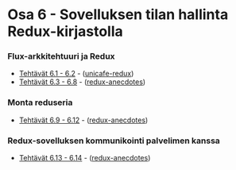 # Osa 6 - Sovelluksen tilan hallinta Redux-kirjastolla

### Flux-arkkitehtuuri ja Redux
  * [Tehtävät 6.1 - 6.2](https://fullstackopen.com/osa6/flux_arkkitehtuuri_ja_redux#tehtavat-6-1-6-2) - ([unicafe-redux](https://github.com/j-pietila/FullStackOpen-2021/tree/main/Part_6/unicafe-redux))
  * [Tehtävät 6.3 - 6.8](https://fullstackopen.com/osa6/flux_arkkitehtuuri_ja_redux#tehtavat-6-3-6-8) - ([redux-anecdotes](https://github.com/j-pietila/FullStackOpen-2021/tree/main/Part_6/redux-anecdotes))

### Monta reduseria
  * [Tehtävät 6.9 - 6.12](https://fullstackopen.com/osa6/monta_reduseria#tehtavat-6-9-6-12) - ([redux-anecdotes](https://github.com/j-pietila/FullStackOpen-2021/tree/main/Part_6/redux-anecdotes))

### Redux-sovelluksen kommunikointi palvelimen kanssa

  * [Tehtävät 6.13 - 6.14](https://fullstackopen.com/osa6/redux_sovelluksen_kommunikointi_palvelimen_kanssa#tehtavat-6-13-6-14) - ([redux-anecdotes](https://github.com/j-pietila/FullStackOpen-2021/tree/main/Part_6/redux-anecdotes))
